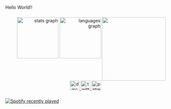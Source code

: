 <p align="left">Hello World!!</p>

###

<img align="right" height="200" src="https://cdn.discordapp.com/attachments/427932177397841935/1328588764376862741/Captulkolpkmre.PNG?ex=67874035&is=6785eeb5&hm=0302c7b3b1823113385d055ff4513008db1bbf148f061255b720e6485707196d&"  />

###

<div align="right">
  <img src="https://github-readme-stats.vercel.app/api?username=Hjuiihu&hide_title=false&hide_rank=false&show_icons=true&include_all_commits=true&count_private=true&disable_animations=false&theme=dracula&locale=en&hide_border=false&order=1" height="130" alt="stats graph"  />
  <img src="https://github-readme-stats.vercel.app/api/top-langs?username=Hjuiihu&locale=en&hide_title=false&layout=compact&card_width=130&langs_count=10&theme=dracula&hide_border=false&order=2" height="130" alt="languages graph"  />
</div>

###

<br clear="both">

<div align="center">
  <a href="delazdr" target="_blank">
    <img src="https://img.shields.io/static/v1?message=Discord&logo=discord&label=&color=7289DA&logoColor=white&labelColor=&style=for-the-badge" height="30" alt="discord logo"  />
  </a>
  <a href="https://x.com/hjuiihu" target="_blank">
    <img src="https://img.shields.io/static/v1?message=Twitter&logo=twitter&label=&color=1DA1F2&logoColor=white&labelColor=&style=for-the-badge" height="30" alt="twitter logo"  />
  </a>
  <a href="https://www.patreon.com/c/hjuiihu" target="_blank">
    <img src="https://img.shields.io/static/v1?message=Patreon&logo=patreon&label=&color=F96854&logoColor=white&labelColor=&style=for-the-badge" height="30" alt="patreon logo"  />
  </a>
</div>

###

<div align="left">
  <a href="https://open.spotify.com/user/bc728apg2liw2mdlh3j060fuw">
    <img src="https://spotify-recently-played-readme.vercel.app/api?user=bc728apg2liw2mdlh3j060fuw&count=5&unique=false" alt="Spotify recently played"  />
  </a>
</div>

###
